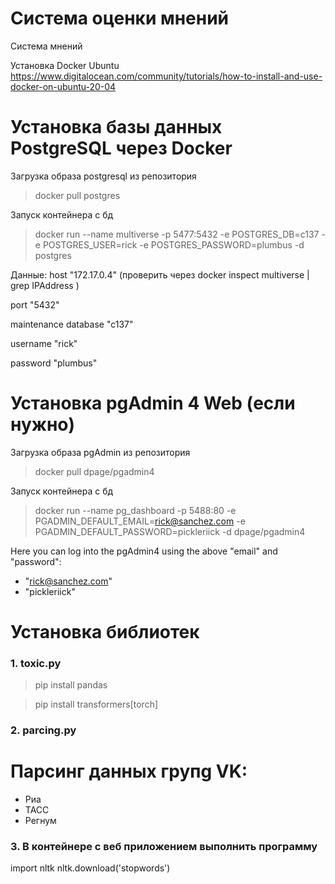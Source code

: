 # Система оценки мнений
Система мнений

Установка Docker Ubuntu
https://www.digitalocean.com/community/tutorials/how-to-install-and-use-docker-on-ubuntu-20-04





# Установка базы данных PostgreSQL через Docker

Загрузка образа postgresql из репозитория 
> docker pull postgres




Запуск контейнера с бд
> docker run --name multiverse -p 5477:5432 -e POSTGRES_DB=c137 -e POSTGRES_USER=rick -e POSTGRES_PASSWORD=plumbus -d postgres




Данные:
host "172.17.0.4" (проверить через docker inspect multiverse | grep IPAddress )

port "5432"

maintenance database "c137"

username "rick"

password "plumbus"






# Установка pgAdmin 4 Web (если нужно)
Загрузка образа pgAdmin из репозитория 
> docker pull dpage/pgadmin4




Запуск контейнера с бд
> docker run --name pg_dashboard -p 5488:80 -e PGADMIN_DEFAULT_EMAIL=rick@sanchez.com -e PGADMIN_DEFAULT_PASSWORD=pickleriick -d dpage/pgadmin4

Here you can log into the pgAdmin4 using the above "email" and "password":
- "rick@sanchez.com"
- "pickleriick"







# Установка библиотек

### 1. toxic.py

> pip install pandas 

> pip install transformers[torch]

### 2. parcing.py

# Парсинг данных групg VK:
* Риа
* ТАСС
* Регнум
### 3. В контейнере с веб приложением выполнить программу
import nltk
nltk.download('stopwords')
